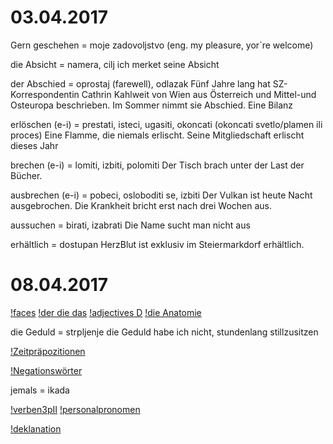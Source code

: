 
# 03.04.2017

Gern geschehen = moje zadovoljstvo (eng. my pleasure, yor`re welcome)


die Absicht = namera, cilj
    ich merket seine Absicht

der Abschied = oprostaj (farewell), odlazak
    Fünf Jahre lang hat SZ-Korrespondentin Cathrin Kahlweit von Wien aus Österreich und Mittel-und Osteuropa beschrieben. Im Sommer nimmt sie Abschied. Eine Bilanz


erlöschen (e-i) = prestati, isteci, ugasiti, okoncati (okoncati svetlo/plamen ili proces)
	Eine Flamme, die niemals erlischt.
	Seine Mitgliedschaft erlischt dieses Jahr

brechen (e-i) = lomiti, izbiti, polomiti
	Der Tisch brach unter der Last der Bücher.


ausbrechen (e-i) = pobeci, osloboditi se, izbiti
	Der Vulkan ist heute Nacht ausgebrochen.
	Die Krankheit bricht erst nach drei Wochen aus.


aussuchen = birati, izabrati
    Die Name sucht man nicht aus


erhältlich = dostupan
    HerzBlut ist exklusiv im Steiermarkdorf erhältlich.

# 08.04.2017

[!faces](https://pbs.twimg.com/media/C8uZPk8XcAEYNQ6.jpg)
[!der die das](https://pbs.twimg.com/media/C8gitsRXgAEs294.jpg)
[!adjectives D](https://pbs.twimg.com/media/C8UAcg4XkAAVomA.jpg)
[!die Anatomie](https://pbs.twimg.com/media/C7_U5vVWkAMtgl2.jpg)


die Geduld = strpljenje
    die Geduld habe ich nicht, stundenlang stillzusitzen

[!Zeitpräpozitionen](https://pbs.twimg.com/media/C7wmxP1X0AAjv3W.jpg)

[!Negationswörter](https://pbs.twimg.com/media/C8lI2R6XUAALtZH.jpg)

jemals = ikada

[!verben3pII](https://pbs.twimg.com/media/C8_aamUXoAIwU8w.jpg)
[!personalpronomen](https://pbs.twimg.com/media/C8uwJEiUwAANjQG.jpg)

[!deklanation](https://deutschlernerblog.de/wp-content/uploads/2015/11/Adjektivdeklination_07_Adjektivdeklinationen_Tabelle_Deutsch_lernen_A1_A2_deutschlernerblog.png)

